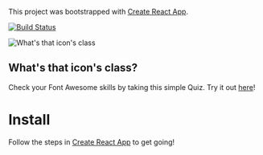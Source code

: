 This project was bootstrapped with [Create React App](https://github.com/facebookincubator/create-react-app).

[![Build Status](https://travis-ci.org/naffiq/font-awesome-quiz.svg?branch=master)](https://travis-ci.org/naffiq/font-awesome-quiz)

![What's that icon's class](https://fa-quiz.naffiq.com/images/share-image.png)
## What's that icon's class?

Check your Font Awesome skills by taking this simple Quiz.
Try it out [here](https://fa-quiz.naffiq.com)!

# Install

Follow the steps in [Create React App](https://github.com/facebookincubator/create-react-app) to get going!
